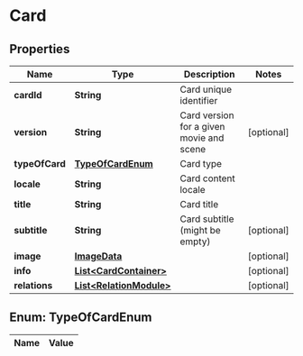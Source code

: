
# Card

## Properties
Name | Type | Description | Notes
------------ | ------------- | ------------- | -------------
**cardId** | **String** | Card unique identifier | 
**version** | **String** | Card version for a given movie and scene |  [optional]
**typeOfCard** | [**TypeOfCardEnum**](#TypeOfCardEnum) | Card type | 
**locale** | **String** | Card content locale | 
**title** | **String** | Card title | 
**subtitle** | **String** | Card subtitle (might be empty) |  [optional]
**image** | [**ImageData**](ImageData.md) |  |  [optional]
**info** | [**List&lt;CardContainer&gt;**](CardContainer.md) |  |  [optional]
**relations** | [**List&lt;RelationModule&gt;**](RelationModule.md) |  |  [optional]


<a name="TypeOfCardEnum"></a>
## Enum: TypeOfCardEnum
Name | Value
---- | -----



